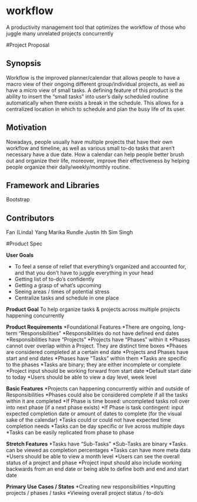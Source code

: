 # workflow
A productivity management tool that optimizes the workflow of those who juggle many unrelated projects concurrently

#Project Proposal

## Synopsis

Workflow is the improved planner/calendar that allows people to have a macro view of their ongoing different group/individual projects, as well as have a micro view of small tasks.  A defining feature of this product is the ability to insert the “small tasks” into user’s daily scheduled routine automatically when there exists a break in the schedule.  This allows for a centralized location in which to schedule and plan the busy life of its user.

## Motivation

Nowadays, people usually have multiple projects that have their own workflow and timeline, as well as various small to-do tasks that aren’t necessary have a due date. How a calendar can help people better brush out and organize their life, moreover, improve their effectiveness by helping people organize their daily/weekly/monthly routine. 

## Framework and Libraries

Bootstrap

## Contributors

Fan (Linda) Yang
Marika Rundle
Justin Ith
Sim Singh

#Product Spec

**User Goals**
  * To feel a sense of relief that everything’s organized and accounted for, and that you don’t have to juggle everything in your head
  * Getting list of to-do’s confidently
  * Getting a grasp of what’s upcoming
  * Seeing areas / times of potential stress
  * Centralize tasks and schedule in one place


**Product Goal**
  To help organize tasks & projects across multiple projects happening concurrently


**Product Requirements**
  *Foundational Features
    *There are ongoing, long-term “Responsibilities”
      *Responsibilities do not have defined end dates
    *Responsibilities have “Projects”
    *Projects have “Phases” within it
      *Phases cannot over overlap within a Project. They are distinct time boxes
      *Phases are considered completed at a certain end date
    *Projects and Phases have start and end dates
    *Phases have “Tasks” within them
      *Tasks are specific to the phases
      *Tasks are binary; they are either incomplete or complete
    *Project input should be working forward from start date
      *Default start date to today
    *Users should be able to view a day level, week level


**Basic Features**
  *Projects can happening concurrently within and outside of Responsibilities
  *Phases could also be considered complete if all the tasks within it are completed
    *If Phase is time boxed: uncompleted tasks roll over into next phase (if a next phase exists)
    *If Phase is task contingent: input expected completion date or amount of dates to complete (for the visual sake of the calendar)
  *Tasks could or could not have expected time completion needs
  *Tasks can be day specific or live across multiple days
  *Tasks can be easily replicated from phase to phase


**Stretch Features**
  *Tasks have “Sub-Tasks”
    *Sub-Tasks are binary
  *Tasks can be viewed as completion percentages
  *Tasks can have more meta data
  *Users should be able to view a month level
  *Users can see the overall status of a project and phase
  *Project input should also include working backwards from an end date or being able to define both and end and start date


**Primary Use Cases / States**
  *Creating new responsibilities
  *Inputting projects / phases / tasks
  *Viewing overall project status / to-do’s
